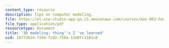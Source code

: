 ```yaml
---
content_type: resource
description: Tips on computer modeling.
file: https://ol-ocw-studio-app-qa.s3.amazonaws.com/courses/mas-863-how-to-make-almost-anything-fall-2002/16772624f289fcd2758a13e0fc1181c8_3dmodeling.pdf
file_type: application/pdf
resourcetype: Document
title: '3D modeling: thing''s I''ve learned'
uid: 16772624-f289-fcd2-758a-13e0fc1181c8
---
```

